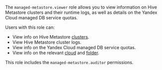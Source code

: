 The `managed-metastore.viewer` role allows you to view information on Hive Metastore clusters and their runtime logs, as well as details on the Yandex Cloud managed DB service quotas.

Users with this role can:
* View info on Hive Metastore [clusters](../../metadata-hub/concepts/metastore.md).
* View Hive Metastore cluster logs.
* View info on the Yandex Cloud managed DB service quotas.
* View info on the relevant [cloud](../../resource-manager/concepts/resources-hierarchy.md#cloud) and [folder](../../resource-manager/concepts/resources-hierarchy.md#folder).

This role includes the `managed-metastore.auditor` permissions.
